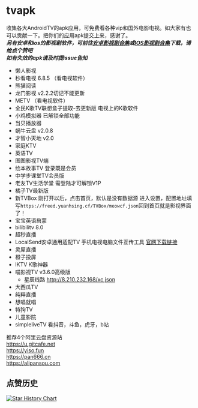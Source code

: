 # tvapk
收集各大AndroidTV的apk应用，可免费看各种vip和国外电影电视。如大家有也可以贡献一下。把你们的应用apk提交上来，感谢了。<br>
***另有安卓和ios的影视剧软件，可前往[安卓影视剧合集](https://github.com/Archmage83/Android_apk)或[IOS影视剧合集](https://github.com/Archmage83/ios_ipa)下载，请给点个赞吧***<br>
***如有失效的apk请及时提issue告知***

* 懒人影视
* 秒看电视 6.8.5 （看电视软件）
* 熊猫阅读
* 龙门影视  v2.2.2切记不能更新
* METV （看电视软件）
* 全民K歌TV联想盒子提取-去更新版   电视上的K歌软件
* 小鸡模拟器 已解锁全部功能
* 当贝播放器
* 蜗牛云盘  v2.0.8
* 才智小天地  v2.0
* 家庭KTV
* 英语TV
* 图图影视TV端
* 绘本故事TV   登录既是会员
* 中学步课堂TV会员版
* 老友TV生活学堂   需登陆才可解锁V1P
* 橘子TV最新版
* 新TVBox   刚打开以后，点击首页，默认是没有数据源 进入设置，配置地址填写`https://freed.yuanhsing.cf/TVBox/meowcf.json`回到首页就是影视界面了！
* 宝宝英语启蒙
* bilibilitv  8.0
* 超秒直播
* LocalSend安卓通用适配TV  手机电视电脑文件互传工具 [官网下载链接](https://localsend.org/#/)
* 灵犀直播
* 橙子投屏
* IKTV  K歌神器
* 喵影视TV  v3.6.0高级版
    * 星辰线路  http://8.210.232.168/xc.json
* 大西瓜TV 
* 纯粹直播
* 想唱就唱
* 特狗TV
* 儿童影院
* simpleliveTV  看抖音，斗鱼，虎牙，b站


推荐4个阿里云盘资源站<br>
https://u.gitcafe.net<br>
https://yiso.fun<br>
https://pan666.cn<br>
https://alipansou.com


## 点赞历史

[![Star History Chart](https://api.star-history.com/svg?repos=Archmage83/tvapk&type=Date)](https://star-history.com/#Archmage83/tvapkt&Date)
